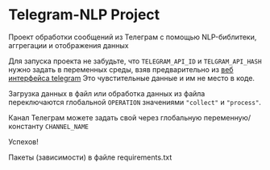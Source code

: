 Telegram-NLP Project
====================

Проект обработки сообщений из Телеграм с помощью NLP-библитеки,
аггрегации и отображения данных


Для запуска проекта не забудьте, что `TELEGRAM_API_ID` и `TELGRAM_API_HASH` нужно
задать в переменных среды, взяв предварительно из [веб интерфейса telegram](https://my.telegram.org/apps)
Это чувстительные данные и им не место в коде.

Загрузка данных в файл или обработка данных из файла переключаются глобальной
`OPERATION` значениями `"collect"` и `"process"`.

Канал Телеграм можете задать свой через глобальную переменную/константу `CHANNEL_NAME`

Успехов!

Пакеты (зависимости) в файле requirements.txt
